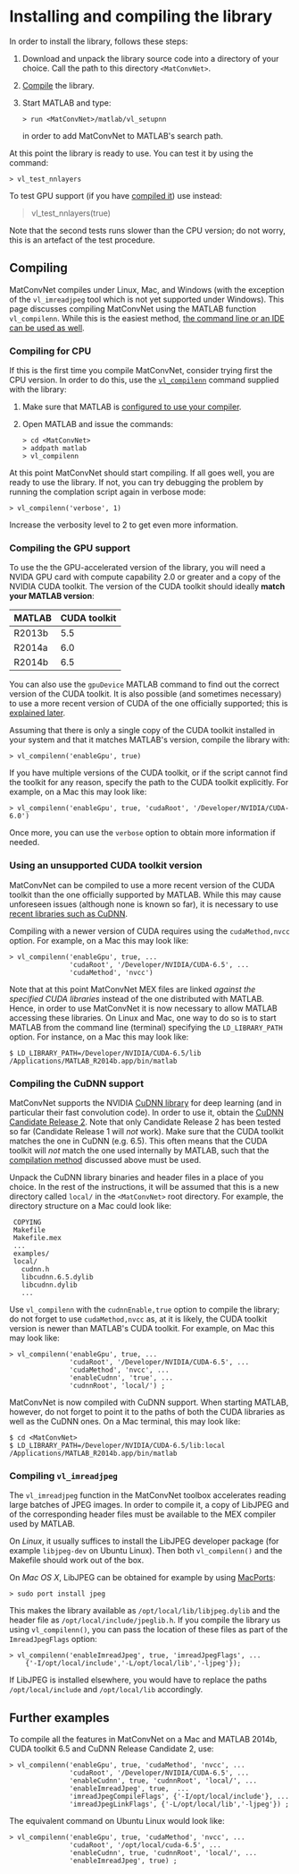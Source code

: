 # Installing and compiling the library

In order to install the library, follows these steps:

1.  Download and unpack the library source code into a directory of
    your choice. Call the path to this directory `<MatConvNet>`.
2.  [Compile](#compiling) the library.
3.  Start MATLAB and type:

        > run <MatConvNet>/matlab/vl_setupnn

    in order to add MatConvNet to MATLAB's search path.

At this point the library is ready to use. You can test it by using
the command:

    > vl_test_nnlayers

To test GPU support (if you have [compiled it](#gpu)) use instead:

> vl_test_nnlayers(true)

Note that the second tests runs slower than the CPU version; do not
worry, this is an artefact of the test procedure.

<a name='compiling'></a>
## Compiling

MatConvNet compiles under Linux, Mac, and Windows (with the exception
of the `vl_imreadjpeg` tool which is not yet supported under
Windows). This page discusses compiling MatConvNet using the MATLAB
function `vl_compilenn`. While this is the easiest method,
[the command line or an IDE can be used as well](install-alt.md).

<a name='cpu'></a>
### Compiling for CPU

If this is the first time you compile MatConvNet, consider trying
first the CPU version. In order to do this, use the
[`vl_compilenn`](mfiles/vl_compilenn) command supplied with the
library:

1.  Make sure that MATLAB is
    [configured to use your compiler](http://www.mathworks.com/help/matlab/matlab_external/changing-default-compiler.html).
2.  Open MATLAB and issue the commands:

        > cd <MatConvNet>
        > addpath matlab
        > vl_compilenn

At this point MatConvNet should start compiling. If all goes well, you
are ready to use the library. If not, you can try debugging the
problem by running the complation script again in verbose mode:

    > vl_compilenn('verbose', 1)

Increase the verbosity level to 2 to get even more information.

<a name='gpu'></a>
### Compiling the GPU support

To use the the GPU-accelerated version of the library, you will need a
NVIDA GPU card with compute capability 2.0 or greater and a copy of
the NVIDIA CUDA toolkit. The version of the CUDA toolkit should
ideally **match your MATLAB version**:

| MATLAB    | CUDA toolkit      |
|-----------|-------------------|
| R2013b    | 5.5               |
| R2014a    | 6.0               |
| R2014b    | 6.5               |

You can also use the `gpuDevice` MATLAB command to find out the
correct version of the CUDA toolkit. It is also possible (and
sometimes necessary) to use a more recent version of CUDA of the one
officially supported; this is [explained later](#nvcc).

Assuming that there is only a single copy of the CUDA toolkit
installed in your system and that it matches MATLAB's version, compile
the library with:

    > vl_compilenn('enableGpu', true)

If you have multiple versions of the CUDA toolkit, or if the script
cannot find the toolkit for any reason, specify the path to the CUDA
toolkit explicitly. For example, on a Mac this may look like:

    > vl_compilenn('enableGpu', true, 'cudaRoot', '/Developer/NVIDIA/CUDA-6.0')

Once more, you can use the `verbose` option to obtain more information
if needed.

<a name='nvcc'></a>
### Using an unsupported CUDA toolkit version

MatConvNet can be compiled to use a more recent version of the CUDA
toolkit than the one officially supported by MATLAB. While this may
cause unforeseen issues (although none is known so far), it is
necessary to use [recent libraries such as CuDNN](#cudnn).

Compiling with a newer version of CUDA requires using the
`cudaMethod,nvcc` option. For example, on a Mac this may look like:

    > vl_compilenn('enableGpu', true, ...
                   'cudaRoot', '/Developer/NVIDIA/CUDA-6.5', ...
                   'cudaMethod', 'nvcc')

Note that at this point MatConvNet MEX files are linked *against the
specified CUDA libraries* instead of the one distributed with
MATLAB. Hence, in order to use MatConvNet it is now necessary to allow
MATLAB accessing these libraries. On Linux and Mac, one way to do so
is to start MATLAB from the command line (terminal) specifying the
`LD_LIBRARY_PATH` option. For instance, on a Mac this may look like:

    $ LD_LIBRARY_PATH=/Developer/NVIDIA/CUDA-6.5/lib /Applications/MATLAB_R2014b.app/bin/matlab

<a name='cudnn'></a>
### Compiling the CuDNN support

MatConvNet supports the NVIDIA <a
href='https://developer.nvidia.com/cuDNN'>CuDNN library</a> for deep
learning (and in particular their fast convolution code). In order to
use it, obtain the
[CuDNN Candidate Release 2](http://devblogs.nvidia.com/parallelforall/accelerate-machine-learning-cudnn-deep-neural-network-library). Note
that only Candidate Release 2 has been tested so far (Candidate
Release 1 will *not* work). Make sure that the CUDA toolkit matches
the one in CuDNN (e.g. 6.5). This often means that the CUDA toolkit
will *not* match the one used internally by MATLAB, such that the
[compilation method](#nvcc) discussed above must be used.

Unpack the CuDNN library binaries and header files in a place of you
choice. In the rest of the instructions, it will be assumed that this
is a new directory called `local/` in the `<MatConvNet>` root
directory. For example, the directory structure on a Mac could look
like:

     COPYING
     Makefile
     Makefile.mex
     ...
     examples/
     local/
       cudnn.h
       libcudnn.6.5.dylib
       libcudnn.dylib
       ...

Use `vl_compilenn` with the `cudnnEnable,true` option to compile the
library; do not forget to use `cudaMethod,nvcc` as, at it is likely,
the CUDA toolkit version is newer than MATLAB's CUDA toolkit. For
example, on Mac this may look like:

    > vl_compilenn('enableGpu', true, ...
                   'cudaRoot', '/Developer/NVIDIA/CUDA-6.5', ...
                   'cudaMethod', 'nvcc', ...
                   'enableCudnn', 'true', ...
                   'cudnnRoot', 'local/') ;

MatConvNet is now compiled with CuDNN support. When starting MATLAB,
however, do not forget to point it to the paths of both the CUDA
libraries as well as the CuDNN ones. On a Mac terminal, this may look
like:

    $ cd <MatConvNet>
    $ LD_LIBRARY_PATH=/Developer/NVIDIA/CUDA-6.5/lib:local /Applications/MATLAB_R2014b.app/bin/matlab

### Compiling `vl_imreadjpeg`
<a name='jpeg'></a>

The `vl_imreadjpeg` function in the MatConvNet toolbox accelerates
reading large batches of JPEG images. In order to compile it, a copy
of LibJPEG and of the corresponding header files must be available to
the MEX compiler used by MATLAB.

On *Linux*, it usually suffices to install the LibJPEG developer
package (for example `libjpeg-dev` on Ubuntu Linux). Then both
`vl_compilenn()` and the Makefile should work out of the box.

On *Mac OS X*, LibJPEG can be obtained for example by using
[MacPorts](http://www.macports.org):

    > sudo port install jpeg

This makes the library available as `/opt/local/lib/libjpeg.dylib` and
the header file as `/opt/local/include/jpeglib.h`. If you compile the
library us using `vl_compilenn()`, you can pass the location of these
files as part of the `ImreadJpegFlags` option:

    > vl_compilenn('enableImreadJpeg', true, 'imreadJpegFlags', ...
        {'-I/opt/local/include','-L/opt/local/lib','-ljpeg'});

If LibJPEG is installed elsewhere, you would have to replace the paths
`/opt/local/include` and `/opt/local/lib` accordingly.

## Further examples

To compile all the features in MatConvNet on a Mac and MATLAB 2014b,
CUDA toolkit 6.5 and CuDNN Release Candidate 2, use:

    > vl_compilenn('enableGpu', true, 'cudaMethod', 'nvcc', ...
                   'cudaRoot', '/Developer/NVIDIA/CUDA-6.5', ...
                   'enableCudnn', true, 'cudnnRoot', 'local/', ...
                   'enableImreadJpeg', true,  ...
                   'imreadJpegCompileFlags', {'-I/opt/local/include'}, ...
                   'imreadJpegLinkFlags', {'-L/opt/local/lib','-ljpeg'}) ;

The equivalent command on Ubuntu Linux would look like:

    > vl_compilenn('enableGpu', true, 'cudaMethod', 'nvcc', ...
                   'cudaRoot', '/opt/local/cuda-6.5', ...
                   'enableCudnn', true, 'cudnnRoot', 'local/', ...
                   'enableImreadJpeg', true) ;
